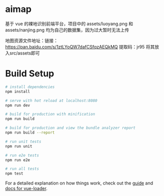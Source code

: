 # aimap

基于 vue 的裸地识别前端平台，项目中的 assets/luoyang.png 和 assets/nanjing.png 均为自己的数据集，因为过大暂时无法上传

地图资源文件地址：链接：https://pan.baidu.com/s/1ztLYoQW7dafCSfqzAEQkMQ 提取码：jr95 将其放入src/assets即可

# Build Setup

```bash
# install dependencies
npm install

# serve with hot reload at localhost:8080
npm run dev

# build for production with minification
npm run build

# build for production and view the bundle analyzer report
npm run build --report

# run unit tests
npm run unit

# run e2e tests
npm run e2e

# run all tests
npm test
```

For a detailed explanation on how things work, check out the [guide](http://vuejs-templates.github.io/webpack/) and [docs for vue-loader](http://vuejs.github.io/vue-loader).
